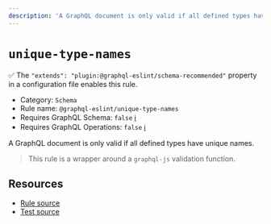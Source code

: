 ```yaml
---
description: 'A GraphQL document is only valid if all defined types have unique names.'
---
```


# `unique-type-names`

✅ The `"extends": "plugin:@graphql-eslint/schema-recommended"` property in a configuration file
enables this rule.

- Category: `Schema`
- Rule name: `@graphql-eslint/unique-type-names`
- Requires GraphQL Schema: `false`
  [ℹ️](/docs/getting-started#extended-linting-rules-with-graphql-schema)
- Requires GraphQL Operations: `false`
  [ℹ️](/docs/getting-started#extended-linting-rules-with-siblings-operations)

A GraphQL document is only valid if all defined types have unique names.

> This rule is a wrapper around a `graphql-js` validation function.

## Resources

- [Rule source](https://github.com/graphql/graphql-js/blob/main/src/validation/rules/UniqueTypeNamesRule.ts)
- [Test source](https://github.com/graphql/graphql-js/tree/main/src/validation/__tests__/UniqueTypeNamesRule-test.ts)
